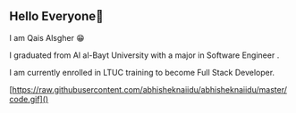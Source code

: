 

 ## Hello Everyone👋
 
I am Qais Alsgher 😁

I graduated from Al al-Bayt University with a major in Software Engineer .

I am currently enrolled in LTUC training to become Full Stack Developer.


[https://raw.githubusercontent.com/abhisheknaiidu/abhisheknaiidu/master/code.gif]()


